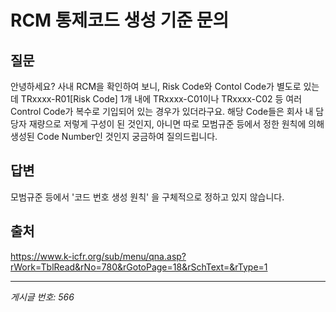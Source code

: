 # RCM 통제코드 생성 기준 문의

## 질문
안녕하세요?
사내 RCM을 확인하여 보니,
Risk Code와 Contol Code가 별도로 있는데 TRxxxx-R01[Risk Code] 1개 내에 TRxxxx-C01이나 TRxxxx-C02 등
여러 Control Code가 복수로 기입되어 있는 경우가 있더라구요.
해당 Code들은 회사 내 담당자 재량으로 저렇게 구성이 된 것인지, 아니면 따로 모범규준 등에서 정한 원칙에 의해 생성된 Code Number인 것인지 궁금하여 질의드립니다.

## 답변
모범규준 등에서 '코드 번호 생성 원칙' 을 구체적으로 정하고 있지 않습니다.

## 출처
https://www.k-icfr.org/sub/menu/qna.asp?rWork=TblRead&rNo=780&rGotoPage=18&rSchText=&rType=1

---
*게시글 번호: 566*
